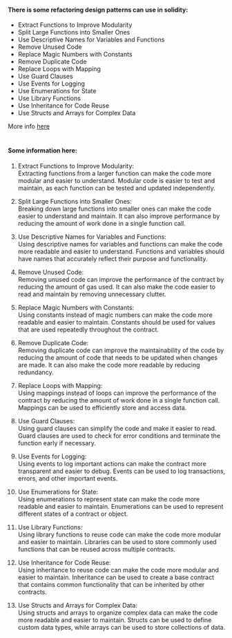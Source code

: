 #### There is some refactoring design patterns can use in solidity:
- Extract Functions to Improve Modularity
- Split Large Functions into Smaller Ones
- Use Descriptive Names for Variables and Functions
- Remove Unused Code
- Replace Magic Numbers with Constants
- Remove Duplicate Code
- Replace Loops with Mapping
- Use Guard Clauses
- Use Events for Logging
- Use Enumerations for State
- Use Library Functions
- Use Inheritance for Code Reuse
- Use Structs and Arrays for Complex Data

More info [here](https://github.com/mosi-sol/Solidity101/blob/main/collection-6/Refactoring.md)

#

#### Some information here:

1. Extract Functions to Improve Modularity:\
Extracting functions from a larger function can make the code more modular and easier to understand. Modular code is easier to test and maintain, as each function can be tested and updated independently.

2. Split Large Functions into Smaller Ones:\
Breaking down large functions into smaller ones can make the code easier to understand and maintain. It can also improve performance by reducing the amount of work done in a single function call.

3. Use Descriptive Names for Variables and Functions:\
Using descriptive names for variables and functions can make the code more readable and easier to understand. Functions and variables should have names that accurately reflect their purpose and functionality.

4. Remove Unused Code:\
Removing unused code can improve the performance of the contract by reducing the amount of gas used. It can also make the code easier to read and maintain by removing unnecessary clutter.

5. Replace Magic Numbers with Constants:\
Using constants instead of magic numbers can make the code more readable and easier to maintain. Constants should be used for values that are used repeatedly throughout the contract.

6. Remove Duplicate Code:\
Removing duplicate code can improve the maintainability of the code by reducing the amount of code that needs to be updated when changes are made. It can also make the code more readable by reducing redundancy.

7. Replace Loops with Mapping:\
Using mappings instead of loops can improve the performance of the contract by reducing the amount of work done in a single function call. Mappings can be used to efficiently store and access data.

8. Use Guard Clauses:\
Using guard clauses can simplify the code and make it easier to read. Guard clauses are used to check for error conditions and terminate the function early if necessary.

9. Use Events for Logging:\
Using events to log important actions can make the contract more transparent and easier to debug. Events can be used to log transactions, errors, and other important events.

10. Use Enumerations for State:\
Using enumerations to represent state can make the code more readable and easier to maintain. Enumerations can be used to represent different states of a contract or object.

11. Use Library Functions:\
Using library functions to reuse code can make the code more modular and easier to maintain. Libraries can be used to store commonly used functions that can be reused across multiple contracts.

12. Use Inheritance for Code Reuse:\
Using inheritance to reuse code can make the code more modular and easier to maintain. Inheritance can be used to create a base contract that contains common functionality that can be inherited by other contracts.

13. Use Structs and Arrays for Complex Data:\
Using structs and arrays to organize complex data can make the code more readable and easier to maintain. Structs can be used to define custom data types, while arrays can be used to store collections of data.
